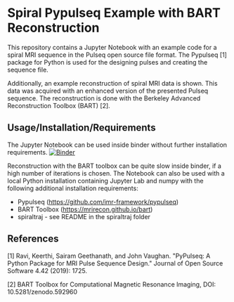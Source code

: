 # Spiral Pypulseq Example with BART Reconstruction

This repository contains a Jupyter Notebook with an example code for a spiral MRI sequence in the Pulseq open source file format. The Pypulseq [1] package for Python is used for the designing pulses and creating the sequence file.

Additionally, an example reconstruction of spiral MRI data is shown. This data was acquired with an enhanced version of the presented Pulseq sequence. The reconstruction is done with the Berkeley Advanced Reconstruction Toolbox (BART) [2].

## Usage/Installation/Requirements

The Jupyter Notebook can be used inside binder without further installation requirements. [![Binder](https://mybinder.org/badge_logo.svg)](https://mybinder.org/v2/gh/mrphysics-bonn/spiral-pypulseq-example/master?filepath=spiral_example.ipynb)

Reconstruction with the BART toolbox can be quite slow inside binder, if a high number of iterations is chosen. The Notebook can also be used with a local Python installation containing Jupyter Lab and numpy with the following additional installation requirements:

* Pypulseq (https://github.com/imr-framework/pypulseq) 
* BART Toolbox (https://mrirecon.github.io/bart)       
* spiraltraj - see README in the spiraltraj folder

## References

[1] Ravi, Keerthi, Sairam Geethanath, and John Vaughan. "PyPulseq: A Python Package for MRI Pulse Sequence Design." Journal of Open Source Software 4.42 (2019): 1725.

[2] BART Toolbox for Computational Magnetic Resonance Imaging, DOI: 10.5281/zenodo.592960
